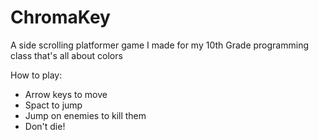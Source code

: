 # ChromaKey
A side scrolling platformer game I made for my 10th Grade programming class that's all about colors

How to play: 
 - Arrow keys to move
 - Spact to jump
 - Jump on enemies to kill them
 - Don't die!
 
